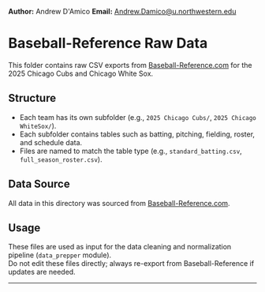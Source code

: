 **Author:** Andrew D'Amico
**Email:** Andrew.Damico@u.northwestern.edu
# Baseball-Reference Raw Data

This folder contains raw CSV exports from [Baseball-Reference.com](https://www.baseball-reference.com/) for the 2025 Chicago Cubs and Chicago White Sox.

## Structure

- Each team has its own subfolder (e.g., `2025 Chicago Cubs/`, `2025 Chicago WhiteSox/`).
- Each subfolder contains tables such as batting, pitching, fielding, roster, and schedule data.
- Files are named to match the table type (e.g., `standard_batting.csv`, `full_season_roster.csv`).

## Data Source

All data in this directory was sourced from [Baseball-Reference.com](https://www.baseball-reference.com/).

## Usage

These files are used as input for the data cleaning and normalization pipeline (`data_prepper` module).  
Do not edit these files directly; always re-export from Baseball-Reference if updates are needed.

---
